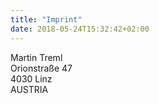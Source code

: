 ```yaml
---
title: "Imprint"
date: 2018-05-24T15:32:42+02:00
---
```

Martin Treml<br>
Orionstraße 47<br>
4030 Linz<br>
AUSTRIA
